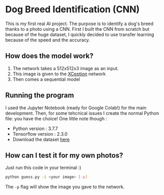 # Dog Breed Identification (CNN)
This is my first real AI project. The purpose is to identify a dog's breed thanks to a photo using a CNN. First I built the CNN from scratch but because of the huge dataset, I quickly decided to use transfer learning because of the speed and the accuracy.

## How does the model work?
1) The network takes a 512x512x3 image as an input.
2) This image is given to the [XCeption](https://arxiv.org/abs/1610.02357) network
3) Then comes a sequential model

## Running the program
I used the Jupyter Notebook (ready for Google Colab!) for the main development. Then, for some tehcnical issues I create the normal Python file: you have the choice!
One little note though :
- Python version : 3.7.7
- Tensorflow version : 2.3.0
- Download the dataset [here](https://s3-us-west-1.amazonaws.com/udacity-aind/dog-project/dogImages.zip)

## How can I test it for my own photos?
Just run this code in your terminal :)
```bash
python guess.py -i <your image> [-p]
```
The `-p` flag will show the image you gave to the network.